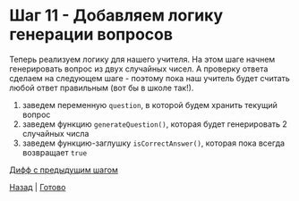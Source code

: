 # Шаг 11 - Добавляем логику генерации вопросов

Теперь реализуем логику для нашего учителя. 
На этом шаге начнем генерировать вопрос из двух случайных чисел.
А проверку ответа сделаем на следующем шаге - поэтому пока наш учитель будет считать любой ответ правильным (вот бы в школе так!).

1. заведем переменную `question`, в которой будем хранить текущий вопрос
2. заведем функцию `generateQuestion()`, которая будет генерировать 2 случайных числа
3. заведем функцию-заглушку `isCorrectAnswer()`, которая пока всегда возвращает `true`

[Дифф с предыдущим шагом][diff]

[Назад][prev] | [Готово][next]

[prev]: https://github.com/vitalets/alice-workshop/tree/step10
[diff]: https://github.com/vitalets/alice-workshop/compare/step10...step11
[next]: http://bit.ly/alice-workshop_step12
